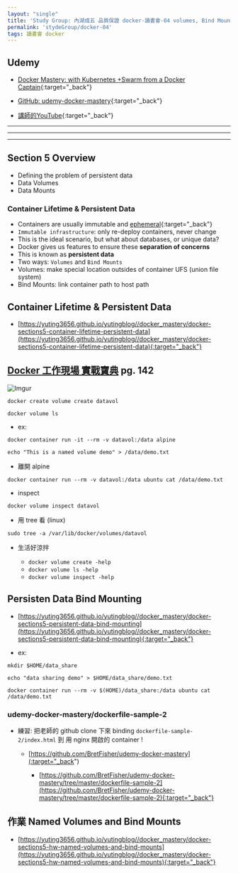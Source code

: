 ```yaml
---
layout: "single"
title: 'Study Group: 內湖成五 品質保證 docker-讀書會-04 volumes, Bind Mounts '
permalink: 'stydeGroup/docker-04'
tags: 讀書會 docker
---
```


## Udemy

- [Docker Mastery: with Kubernetes +Swarm from a Docker Captain](https://www.udemy.com/course/docker-mastery/){:target="_back"}

- [GitHub: udemy-docker-mastery](https://github.com/BretFisher/udemy-docker-mastery){:target="_back"}

- [講師的YouTube](https://www.youtube.com/channel/UC0NErq0RhP51iXx64ZmyVfg){:target="_back"}

---
---
---


## Section 5 Overview

- Defining the problem of persistent data
- Data Volumes
- Data Mounts


### Container Lifetime & Persistent Data

- Containers are usually immutable and [ephemeral](https://en.wikipedia.org/wiki/Ephemerality){:target="_back"}
- `Immutable infrastructure`: only re-deploy containers, never change
- This is the ideal scenario, but what about databases, or unique data?
- Docker gives us features to ensure these __separation of concerns__
- This is known as __persistent data__
- Two ways: `Volumes` and `Bind Mounts`
- Volumes: make special location outsides of container UFS (union file system)
- Bind Mounts: link container path to host path





## Container Lifetime & Persistent Data

- [https://yuting3656.github.io/yutingblog//docker_mastery/docker-sections5-container-lifetime-persistent-data](https://yuting3656.github.io/yutingblog//docker_mastery/docker-sections5-container-lifetime-persistent-data){:target="_back"}


## [Docker 工作現場 實戰寶典](https://www.tenlong.com.tw/products/9789865020637) pg. 142


![Imgur](https://i.imgur.com/kqtRpmc.jpg)


~~~
docker create volume create datavol

docker volume ls
~~~


- ex:

~~~
docker container run -it --rm -v datavol:/data alpine
~~~

~~~
echo "This is a named volume demo" > /data/demo.txt
~~~

- 離開 alpine

~~~
docker container run --rm -v datavol:/data ubuntu cat /data/demo.txt
~~~


- inspect 

~~~
docker volume inspect datavol
~~~

- 用 tree 看 (linux)

~~~
sudo tree -a /var/lib/docker/volumes/datavol
~~~


- 生活好涼拌

   - `docker volume create -help`
   - `docker volume ls -help`
   - `docker volume inspect -help`

## Persisten Data Bind Mounting

- [https://yuting3656.github.io/yutingblog//docker_mastery/docker-sections5-persistent-data-bind-mounting](https://yuting3656.github.io/yutingblog//docker_mastery/docker-sections5-persistent-data-bind-mounting){:target="_back"}


- ex:

~~~
mkdir $HOME/data_share
~~~

~~~
echo "data sharing demo" > $HOME/data_share/demo.txt
~~~

~~~
docker container run --rm -v $(HOME)/data_share:/data ubuntu cat /data/demo.txt
~~~


### udemy-docker-mastery/dockerfile-sample-2

- 練習: 把老師的 github clone 下來 binding `dockerfile-sample-2/index.html` 到 用 nginx 開啟的 container ! 

   - [https://github.com/BretFisher/udemy-docker-mastery](:target="_back")

      - [https://github.com/BretFisher/udemy-docker-mastery/tree/master/dockerfile-sample-2](https://github.com/BretFisher/udemy-docker-mastery/tree/master/dockerfile-sample-2){:target="_back"}


## 作業  Named Volumes and Bind Mounts


- [https://yuting3656.github.io/yutingblog//docker_mastery/docker-sections5-hw-named-volumes-and-bind-mounts](https://yuting3656.github.io/yutingblog//docker_mastery/docker-sections5-hw-named-volumes-and-bind-mounts){:target="_back"}